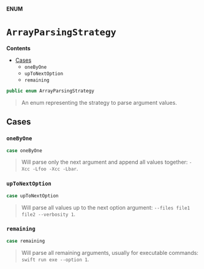 **ENUM**

# `ArrayParsingStrategy`

**Contents**

- [Cases](#cases)
  - `oneByOne`
  - `upToNextOption`
  - `remaining`

```swift
public enum ArrayParsingStrategy
```

> An enum representing the strategy to parse argument values.

## Cases
### `oneByOne`

```swift
case oneByOne
```

> Will parse only the next argument and append all values together: `-Xcc -Lfoo -Xcc -Lbar`.

### `upToNextOption`

```swift
case upToNextOption
```

> Will parse all values up to the next option argument: `--files file1 file2 --verbosity 1`.

### `remaining`

```swift
case remaining
```

> Will parse all remaining arguments, usually for executable commands: `swift run exe --option 1`.
